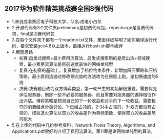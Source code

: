 ## 2017华为软件精英挑战赛全国8强代码

- 1.来自成渝赛区电子科技大学，队名:成电小白龙
- 2.开源代码有3个文件夹preliminary是初赛代码包，repecharge是复赛代码包，final是决赛代码包
- 3.在每个文件夹下都有一个readme.txt文件，里面详细写明了如何编译运行代码，要求安装gcc4.8以上版本，直接运行bash.sh脚本编译
- 4.解题思路
  * 初赛:启发式搜索+最小费用流算法，启发式搜索用的是爬山法+领域搜索，最小费用流算法是目前速度最快的网络单纯型
  * 复赛:在初赛的基础上，复赛增加了档位约束条件，新增加降压策略和压档策略，最小费用流通过修改顶点势的方法改为在原图上跑，是初赛速度的5倍
  * 决赛:决赛题目改为双方博弈类型，第一轮产生的初始解很重要，需要优先评估服务器，删除一些不必要的服务器，而且需要对服务器的选择档位作出评估。博弈策略是预测自己的下一轮收益和对手的下一轮收益，需要抢夺的消费结点分类讨论，1-已经占领的，2-对手占领的，3-双方都没有占领的，模拟退火算法以双方的收益差作为目标函数，使得双方的收益差尽可能大
- 5.在上传的代码中几份参考资料，Network Flows Theory, Algorithms, and Applications.pdf很好的介绍了费用流算法，第11章是讲网络单纯型的算法。